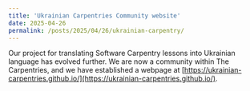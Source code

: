 ```yaml
---
title: 'Ukrainian Carpentries Community website'
date: 2025-04-26
permalink: /posts/2025/04/26/ukrainian-carpentry/
---
```


Our project for translating Software Carpentry lessons into Ukrainian
language has evolved further. We are now a community within The Carpentries,
and we have established a webpage
at [https://ukrainian-carpentries.github.io/](https://ukrainian-carpentries.github.io/).
